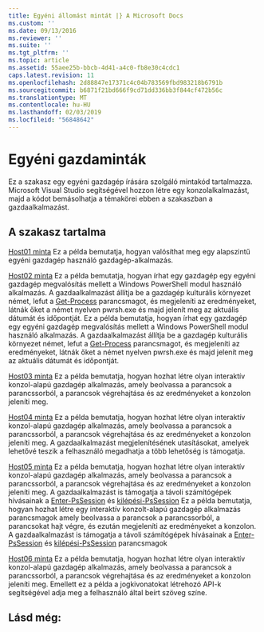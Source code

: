 ```yaml
---
title: Egyéni állomást mintát |} A Microsoft Docs
ms.custom: ''
ms.date: 09/13/2016
ms.reviewer: ''
ms.suite: ''
ms.tgt_pltfrm: ''
ms.topic: article
ms.assetid: 55aee25b-bbcb-4d41-a4c0-fb8e30c4cdc1
caps.latest.revision: 11
ms.openlocfilehash: 2d88847e17371c4c04b783569fbd983218b6791b
ms.sourcegitcommit: b6871f21bd666f9cd71dd336bb3f844cf472b56c
ms.translationtype: MT
ms.contentlocale: hu-HU
ms.lasthandoff: 02/03/2019
ms.locfileid: "56848642"
---
```

# <a name="custom-host-samples"></a>Egyéni gazdaminták

Ez a szakasz egy egyéni gazdagép írására szolgáló mintakód tartalmazza. Microsoft Visual Studio segítségével hozzon létre egy konzolalkalmazást, majd a kódot bemásolhatja a témakörei ebben a szakaszban a gazdaalkalmazást.

## <a name="in-this-section"></a>A szakasz tartalma

 [Host01 minta](./host01-sample.md) Ez a példa bemutatja, hogyan valósíthat meg egy alapszintű egyéni gazdagép használó gazdagép-alkalmazás.

 [Host02 minta](./host02-sample.md) Ez a példa bemutatja, hogyan írhat egy gazdagép egy egyéni gazdagép megvalósítás mellett a Windows PowerShell modul használó alkalmazás. A gazdaalkalmazást állítja be a gazdagép kulturális környezet német, lefut a [Get-Process](/powershell/module/Microsoft.PowerShell.Management/Get-Process) parancsmagot, és megjeleníti az eredményeket, látnák őket a német nyelven pwrsh.exe és majd jelenít meg az aktuális dátumát és időpontját.
Ez a példa bemutatja, hogyan írhat egy gazdagép egy egyéni gazdagép megvalósítás mellett a Windows PowerShell modul használó alkalmazás. A gazdaalkalmazást állítja be a gazdagép kulturális környezet német, lefut a [Get-Process](/powershell/module/Microsoft.PowerShell.Management/Get-Process) parancsmagot, és megjeleníti az eredményeket, látnák őket a német nyelven pwrsh.exe és majd jelenít meg az aktuális dátumát és időpontját.

 [Host03 minta](./host03-sample.md) Ez a példa bemutatja, hogyan hozhat létre olyan interaktív konzol-alapú gazdagép alkalmazás, amely beolvassa a parancsok a parancssorból, a parancsok végrehajtása és az eredményeket a konzolon jeleníti meg.

 [Host04 minta](./host04-sample.md) Ez a példa bemutatja, hogyan hozhat létre olyan interaktív konzol-alapú gazdagép alkalmazás, amely beolvassa a parancsok a parancssorból, a parancsok végrehajtása és az eredményeket a konzolon jeleníti meg. A gazdaalkalmazást megjelenítésének utasításokat, amelyek lehetővé teszik a felhasználó megadhatja a több lehetőség is támogatja.

 [Host05 minta](./host05-sample.md) Ez a példa bemutatja, hogyan hozhat létre olyan interaktív konzol-alapú gazdagép alkalmazás, amely beolvassa a parancsok a parancssorból, a parancsok végrehajtása és az eredményeket a konzolon jeleníti meg. A gazdaalkalmazást is támogatja a távoli számítógépek hívásainak a [Enter-PsSession](/powershell/module/Microsoft.PowerShell.Core/Enter-PSSession) és [kilépési-PsSession](/powershell/module/Microsoft.PowerShell.Core/Exit-PSSession) Ez a példa bemutatja, hogyan hozhat létre egy interaktív konzolt-alapú gazdagép alkalmazás parancsmagok amely beolvassa a parancsok a parancssorból, a parancsokat hajt végre, és ezután megjeleníti az eredményeket a konzolon. A gazdaalkalmazást is támogatja a távoli számítógépek hívásainak a [Enter-PsSession](/powershell/module/Microsoft.PowerShell.Core/Enter-PSSession) és [kilépési-PsSession](/powershell/module/Microsoft.PowerShell.Core/Exit-PSSession) parancsmagok

 [Host06 minta](./host06-sample.md) Ez a példa bemutatja, hogyan hozhat létre olyan interaktív konzol-alapú gazdagép alkalmazás, amely beolvassa a parancsok a parancssorból, a parancsok végrehajtása és az eredményeket a konzolon jeleníti meg. Emellett ez a példa a jogkivonatokat létrehozó API-k segítségével adja meg a felhasználó által beírt szöveg színe.

## <a name="see-also"></a>Lásd még:
